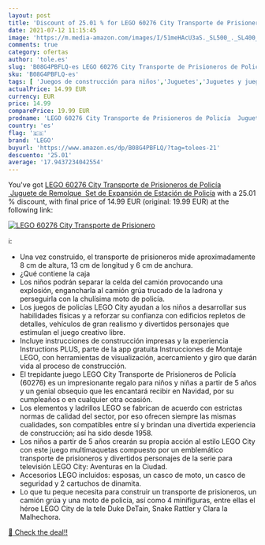 ```yaml
---
layout: post
title: 'Discount of 25.01 % for LEGO 60276 City Transporte de Prisionero'
date: 2021-07-12 11:15:45
image: 'https://m.media-amazon.com/images/I/51meHAcU3aS._SL500_._SL400_.jpg'
comments: true
category: ofertas
author: 'tole.es'
slug: 'B08G4PBFLQ-es LEGO 60276 City Transporte de Prisioneros de Policía...'
sku: 'B08G4PBFLQ-es'
tags: [ 'Juegos de construcción para niños','Juguetes','Juguetes y juegos','lego', ]
actualPrice: 14.99 EUR
currency: EUR
price: 14.99
comparePrice: 19.99 EUR
prodname: 'LEGO 60276 City Transporte de Prisioneros de Policía  Juguete de Remolque  Set de Expansión de Estación de Policía'
country: 'es'
flag: '🇪🇸'
brand: 'LEGO'
buyurl: 'https://www.amazon.es/dp/B08G4PBFLQ/?tag=tolees-21'
descuento: '25.01'
average: '17.9437234042554'
---
```


You've got [LEGO 60276 City Transporte de Prisioneros de Policía  Juguete de Remolque  Set de Expansión de Estación de Policía](https://www.amazon.es/dp/B08G4PBFLQ/?tag=tolees-21) with a  25.01 % discount, with final price of 14.99 EUR (original: 19.99 EUR) at the following link:

[![LEGO 60276 City Transporte de Prisionero](https://m.media-amazon.com/images/I/51meHAcU3aS._SL500_._SL400_.jpg)](https://www.amazon.es/dp/B08G4PBFLQ/?tag=tolees-21)

ℹ️:

- Una vez construido, el transporte de prisioneros mide aproximadamente 8 cm de altura, 13 cm de longitud y 6 cm de anchura.
- ¿Qué contiene la caja
- Los niños podrán separar la celda del camión provocando una explosión, engancharla al camión grúa trucado de la ladrona y perseguirla con la chulísima moto de policía.
- Los juegos de policías LEGO City ayudan a los niños a desarrollar sus habilidades físicas y a reforzar su confianza con edificios repletos de detalles, vehículos de gran realismo y divertidos personajes que estimulan el juego creativo libre.
- Incluye instrucciones de construcción impresas y la experiencia Instructions PLUS, parte de la app gratuita Instrucciones de Montaje LEGO, con herramientas de visualización, acercamiento y giro que darán vida al proceso de construcción.
- El trepidante juego LEGO City Transporte de Prisioneros de Policía (60276) es un impresionante regalo para niños y niñas a partir de 5 años y un genial obsequio que les encantará recibir en Navidad, por su cumpleaños o en cualquier otra ocasión.
- Los elementos y ladrillos LEGO se fabrican de acuerdo con estrictas normas de calidad del sector, por eso ofrecen siempre las mismas cualidades, son compatibles entre sí y brindan una divertida experiencia de construcción; así ha sido desde 1958.
- Los niños a partir de 5 años crearán su propia acción al estilo LEGO City con este juego multimaquetas compuesto por un emblemático transporte de prisioneros y divertidos personajes de la serie para televisión LEGO City: Aventuras en la Ciudad.
- Accesorios LEGO incluidos: esposas, un casco de moto, un casco de seguridad y 2 cartuchos de dinamita.
- Lo que tu peque necesita para construir un transporte de prisioneros, un camión grúa y una moto de policía, así como 4 minifiguras, entre ellas el héroe LEGO City de la tele Duke DeTain, Snake Rattler y Clara la Malhechora.

[🛒 Check the deal!!](https://www.amazon.es/dp/B08G4PBFLQ/?tag=tolees-21)
